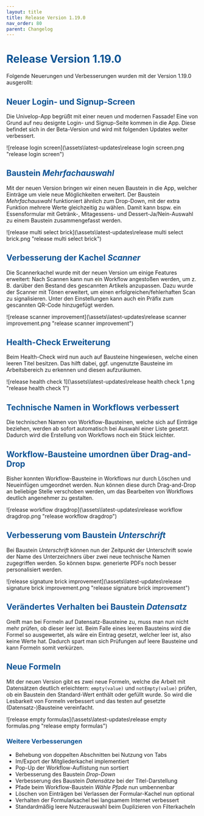 ```yaml
---
layout: title
title: Release Version 1.19.0
nav_order: 80
parent: Changelog
---
```


# <span style="color:#0b5394">**Release Version 1.19.0**</span>

Folgende Neuerungen und Verbesserungen wurden mit der Version 1.19.0 ausgerollt:

## <span style="color:#0b5394">**Neuer Login- und Signup-Screen**</span>

Die Univelop-App begrüßt mit einer neuen und modernen Fassade! Eine von Grund auf neu designte Login- und Signup-Seite kommen in die App. Diese befindet sich in der Beta-Version und wird mit folgenden Updates weiter verbessert.

![release login screen](\assets\latest-updates\release login screen.png "release login screen")

## <span style="color:#0b5394">**Baustein _Mehrfachauswahl_**</span>

Mit der neuen Version bringen wir einen neuen Baustein in die App,
welcher Einträge um viele neue Möglichkeiten erweitert. Der Baustein _Mehrfachauswahl_ funktioniert ähnlich zum Drop-Down, mit der extra Funktion mehrere Werte gleichzeitig zu wählen.
Damit kann bspw. ein Essensformular mit Getränk-, Mitagessens- und Dessert-Ja/Nein-Auswahl zu einem Baustein zusammengefasst werden.

![release multi select brick](\assets\latest-updates\release multi select brick.png "release multi select brick")

## <span style="color:#0b5394">**Verbesserung der Kachel _Scanner_**</span>

Die Scannerkachel wurde mit der neuen Version um einige Features erweitert: Nach Scannen kann nun ein Workflow angestoßen werden, um z. B. darüber den Bestand des gescannten Artikels anzupassen.
Dazu wurde der Scanner mit Tönen erweitert, um einen erfolgreichen/fehlerhaften Scan zu signalisieren. Unter den Einstellungen kann auch ein Präfix zum gescannten QR-Code hinzugefügt werden.

![release scanner improvement](\assets\latest-updates\release scanner improvement.png "release scanner improvement")

## <span style="color:#0b5394">**Health-Check Erweiterung**</span>

Beim Health-Check wird nun auch auf Bausteine hingewiesen, welche einen leeren Titel besitzen.
Das hilft dabei, ggf. ungenutzte Bausteine im Arbeitsbereich zu erkennen und diesen aufzuräumen.

![release health check 1](\assets\latest-updates\release health check 1.png "release health check 1")

## <span style="color:#0b5394">**Technische Namen in Workflows verbessert**</span>

Die technischen Namen von Workflow-Bausteinen, welche sich auf Einträge beziehen, werden ab sofort automatisch bei Auswahl einer Liste gesetzt. Dadurch wird die Erstellung von Workflows noch ein Stück leichter.

## <span style="color:#0b5394">**Workflow-Bausteine umordnen über Drag-and-Drop**</span>

Bisher konnten Workflow-Bausteine in Workflows nur durch Löschen und Neueinfügen umgeordnet werden.
Nun können diese durch Drag-and-Drop an beliebige Stelle verschoben werden, um das Bearbeiten von Workflows deutlich angenehmer zu gestalten.

![release workflow dragdrop](\assets\latest-updates\release workflow dragdrop.png "release workflow dragdrop")

## <span style="color:#0b5394">**Verbesserung vom Baustein _Unterschrift_**</span>

Bei Baustein _Unterschrift_ können nun der Zeitpunkt der Unterschrift sowie der Name des Unterzeichners über zwei neue technische Namen zugegriffen werden. So können bspw. generierte PDFs noch besser personalisiert werden.

![release signature brick improvement](\assets\latest-updates\release signature brick improvement.png "release signature brick improvement")

## <span style="color:#0b5394">**Verändertes Verhalten bei Baustein _Datensatz_**</span>

Greift man bei Formeln auf Datensatz-Bausteine zu, muss man nun nicht mehr prüfen, ob dieser leer ist. Beim Falle eines leeren Bausteins wird die Formel so ausgewertet, als wäre ein Eintrag gesetzt, welcher leer ist, also keine Werte hat. Dadurch spart man sich Prüfungen auf leere Bausteine und kann Formeln somit verkürzen.

## <span style="color:#0b5394">**Neue Formeln**</span>

Mit der neuen Version gibt es zwei neue Formeln, welche die Arbeit mit Datensätzen deutlich erleichtern:
`empty(value)` und `notEmpty(value)` prüfen, ob ein Baustein den Standard-Wert enthält oder gefüllt wurde. So wird die Lesbarkeit von Formeln verbessert und das testen auf gesetzte (Datensatz-)Bausteine vereinfacht.

![release empty formulas](\assets\latest-updates\release empty formulas.png "release empty formulas")

### <span style="color:#0b5394">**Weitere Verbesserungen**</span>

-   Behebung von doppelten Abschnitten bei Nutzung von Tabs
-   Im/Export der Mitgliederkachel implementiert
-   Pop-Up der Workflow-Auflistung nun sortiert
-   Verbesserung des Baustein _Drop-Down_
-   Verbesserung des Baustein _Datensätze_ bei der Titel-Darstellung
-   Pfade beim Workflow-Baustein _Wähle Pfade_ nun umbennenbar
-   Löschen von Einträgen bei Verlassen der Formular-Kachel nun optional
-   Verhalten der Formularkachel bei langsamem Internet verbessert
-   Standardmäßig leere Nutzerauswahl beim Duplizieren von Filterkacheln
